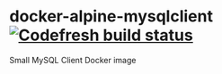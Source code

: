 # docker-alpine-mysqlclient [![Codefresh build status]( https://g.codefresh.io/api/badges/build?repoOwner=dustinvanbuskirk&repoName=docker-alpine-mysqlclient&branch=master&pipelineName=docker-alpine-mysqlclient&accountName=dustinvanbuskirk&type=cf-1)]( https://g.codefresh.io/repositories/dustinvanbuskirk/docker-alpine-mysqlclient/builds?filter=trigger:build;branch:master;service:5a174882fe08d70001b08642~docker-alpine-mysqlclient)
Small MySQL Client Docker image
